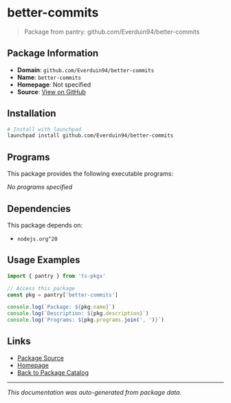 # better-commits

> Package from pantry: github.com/Everduin94/better-commits

## Package Information

- **Domain**: `github.com/Everduin94/better-commits`
- **Name**: `better-commits`
- **Homepage**: Not specified
- **Source**: [View on GitHub](https://github.com/pkgxdev/pantry/tree/main/projects/github.com/Everduin94/better-commits/package.yml)

## Installation

```bash
# Install with launchpad
launchpad install github.com/Everduin94/better-commits
```

## Programs

This package provides the following executable programs:

*No programs specified*

## Dependencies

This package depends on:

- `nodejs.org^20`

## Usage Examples

```typescript
import { pantry } from 'ts-pkgx'

// Access this package
const pkg = pantry['better-commits']

console.log(`Package: ${pkg.name}`)
console.log(`Description: ${pkg.description}`)
console.log(`Programs: ${pkg.programs.join(', ')}`)
```

## Links

- [Package Source](https://github.com/pkgxdev/pantry/tree/main/projects/github.com/Everduin94/better-commits/package.yml)
- [Homepage](#)
- [Back to Package Catalog](../../../package-catalog.md)

---

*This documentation was auto-generated from package data.*
